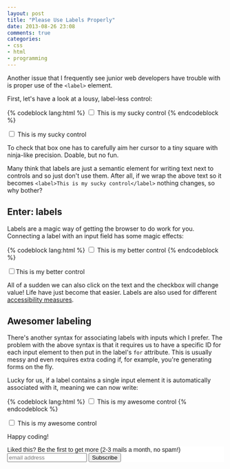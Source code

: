 ```yaml
---
layout: post
title: "Please Use Labels Properly"
date: 2013-08-26 23:08
comments: true
categories: 
- css
- html
- programming
---
```


Another issue that I frequently see junior web developers have trouble with is proper use of the `<label>` element.

First, let's have a look at a lousy, label-less control:

{% codeblock lang:html %}
<input type="checkbox"> This is my sucky control
{% endcodeblock %}

<input type="checkbox"> This is my sucky control

To check that box one has to carefully aim her cursor to a tiny square with ninja-like precision. Doable, but no fun.

Many think that labels are just a semantic element for writing text next to controls and so just don't use them. After all, if we wrap the above text so it becomes `<label>This is my sucky control</label>` nothing changes, so why bother?

## Enter: labels

Labels are a magic way of getting the browser to do work for you. Connecting a label with an input field has some magic effects:

{% codeblock lang:html %}
<input type="checkbox" id="check">
<label for="check">This is my better control</label>
{% endcodeblock %}

<input type="checkbox" id="check"><label for="check">This is my better control</label>

All of a sudden we can also click on the text and the checkbox will change value! Life have just become that easier. Labels are also used for different [accessibility measures](http://webdesign.about.com/od/forms/a/aa052206.htm).

## Awesomer labeling

There's another syntax for associating labels with inputs which I prefer. The problem with the above syntax is that it requires us to have a specific ID for each input element to then put in the label's `for` attribute. This is usually messy and even requires extra coding if, for example, you're generating forms on the fly.

Lucky for us, if a label contains a single input element it is automatically associated with it, meaning we can now write:

{% codeblock lang:html %}
<label>
    <input type="checkbox"> This is my awesome control
</label>
{% endcodeblock %}

<label><input type="checkbox"> This is my awesome control</label>

Happy coding!

<!-- Begin MailChimp Signup Form -->
<link href="http://cdn-images.mailchimp.com/embedcode/slim-081711.css" rel="stylesheet" type="text/css">
<style type="text/css">
    #mc_embed_signup{background:#fff; clear:left; font:14px Helvetica,Arial,sans-serif; }
    /* Add your own MailChimp form style overrides in your site stylesheet or in this style block.
       We recommend moving this block and the preceding CSS link to the HEAD of your HTML file. */
</style>
<div id="mc_embed_signup">
<form action="http://codelord.us6.list-manage.com/subscribe/post?u=78b36f07d7d2e7e91eb8deee3&amp;id=c9a8d439c8" method="post" id="mc-embedded-subscribe-form" name="mc-embedded-subscribe-form" class="validate" target="_blank" novalidate>
    <label for="mce-EMAIL">Liked this? Be the first to get more (2-3 mails a month, no spam!)</label>
    <input type="email" value="" name="EMAIL" class="email" id="mce-EMAIL" placeholder="email address" required style="display: inline">
    <input type="submit" value="Subscribe" name="subscribe" id="mc-embedded-subscribe" class="button" style="display: inline">
</form>
</div>
<!--End mc_embed_signup-->
